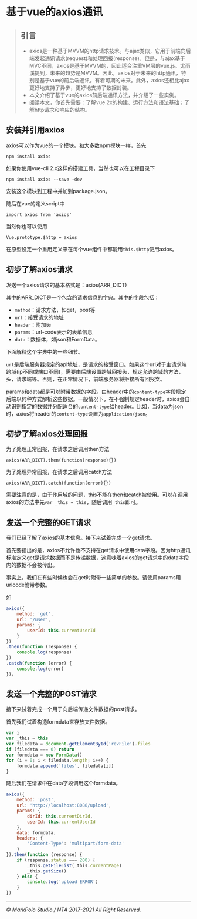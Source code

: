 # 基于vue的axios通讯

>## 引言
>
>- axios是一种基于MVVM的http请求技术。与ajax类似，它用于前端向后端发起通讯请求(request)和处理回报(response)。但是，与ajax基于MVC不同，axios是基于MVVM的，因此适合注重VM层的vue.js。尤雨溪提到，未来的趋势是MVVM。因此，axios对于未来的http通讯，特别是基于vue的前后端通讯。有着可期的未来。此外，axios还相比ajax更好地支持了异步，更好地支持了数据封装。
>- 本文介绍了基于vue的axios前后端通讯方法，并介绍了一些实例。
>- 阅读本文，你首先需要：了解vue.2x的构建、运行方法和语法基础；了解http请求和响应的结构。

## 安装并引用axios

axios可以作为vue的一个模块。和大多数npm模块一样，首先

`npm install axios`

如果你使用vue-cli 2.x这样的搭建工具，当然也可以在工程目录下

`npm install axios --save -dev`

安装这个模块到工程中并加到package.json。

随后在vue的定义script中

`import axios from 'axios'`

当然你也可以使用

`Vue.prototype.$http = axios`

在原型设定一个重用定义来在每个vue组件中都能用`this.$http`使用axios。

## 初步了解axios请求

发送一个axios请求的基本格式是：axios(ARR_DICT)

其中的ARR_DICT是一个包含的请求信息的字典。其中的字段包括：

- `method`：请求方法，如get，post等
- `url`：接受请求的地址
- `header`：附加头
- `params`：url-code表示的表单信息
- `data`：数据体，如json和FormData。

下面解释这个字典中的一些细节。

`url`是后端服务器规定的api地址，是请求的接受窗口。如果这个url对于主请求端跨域(ip不同或端口不同)，需要由后端设置跨域回报头，规定允许跨域的方法，头，请求端等。否则，在正常情况下，前端服务器将拒接所有回报文。

params和data都是可以附带数据的字段。由header中的`content-type`字段规定后端以何种方式解析这些数据。一般情况下，在不强制规定header时，axios会自动识别指定的数据并分配适合的`content-type`给header。比如，当data为json时，axios将header的`content-type`设置为`application/json`。

## 初步了解axios处理回报

为了处理正常回报，在请求之后调用then方法

`axios(ARR_DICT).then(function(response){})`

为了处理异常回报，在请求之后调用catch方法

`axios(ARR_DICT).catch(function(error){})`

需要注意的是，由于作用域的问题，this不能在then和catch被使用。可以在调用axios的方法中先`var _this = this`，随后调用`_this`即可。

## 发送一个完整的GET请求

我们已经了解了axios的基本信息。接下来试着完成一个get请求。

首先要指出的是，axios不允许也不支持在get请求中使用data字段。因为http通讯标准定义get是请求数据而不是传递数据，这意味着axios的get请求中的data字段内的数据不会被传出。

事实上，我们在有些时候也会在get时附带一些简单的参数。请使用params用urlcode附带参数。

如

```javascript
axios({
    method: 'get',
    url: '/user',
    params: {
		userId: this.currentUserId
	}
})
.then(function (response) {
    console.log(response)
})
.catch(function (error) {
    console.log(error)
});
```

## 发送一个完整的POST请求

接下来试着完成一个用于向后端传递文件数据的post请求。

首先我们试着构造formdata来存放文件数据。

```javascript
var i
var _this = this
var filedata = document.getElementById('revFile').files
if (filedata === 0) return
var formdata = new FormData()
for (i = 0; i < filedata.length; i++) {
	formdata.append('files', filedata[i])
}
```

随后我们在请求中在data字段调用这个formdata。

```javascript
axios({
	method: 'post',
	url: 'http://localhost:8088/upload',
	params: {
		dirId: this.currentDirId,
		userId: this.currentUserId
    },
	data: formdata,
	headers: {
        'Content-Type': 'multipart/form-data'
	}
}).then(function (response) {
	if (response.status === 200) {
		_this.getFileList(_this.currentPage)
		_this.getSize()
	} else {
		console.log('upload ERROR')
	}
})
```

---

_© MarkPolo Studio / NTA 2017-2021 All Right Reserved._

